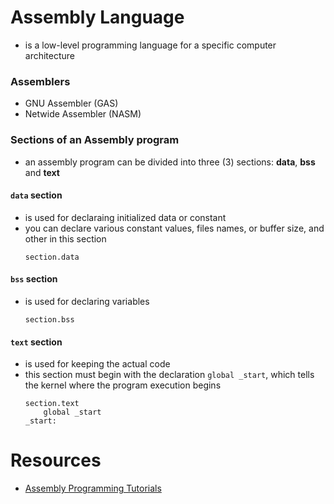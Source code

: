 # Assembly Language
- is a low-level programming language for a specific computer architecture

### Assemblers
- GNU Assembler (GAS)
- Netwide Assembler (NASM)

### Sections of an Assembly program
- an assembly program can be divided into three (3) sections: **data**, **bss** and **text**

#### `data` section
- is used for declaraing initialized data or constant
- you can declare various constant values, files names, or buffer size, and other in this section
    ```assembly
    section.data
    ```

#### `bss` section
- is used for declaring variables
    ```assembly
    section.bss
    ```

#### `text` section
- is used for keeping the actual code
- this section must begin with the declaration `global _start`, which tells the kernel where the program execution begins
    ```assembly
    section.text
        global _start
    _start:
    ```


# Resources
- [Assembly Programming Tutorials](https://www.tutorialspoint.com/assembly_programming/index.htm)